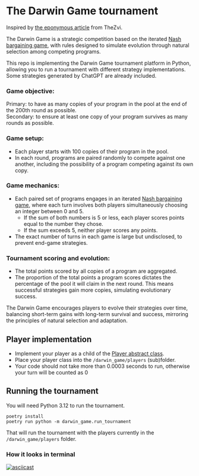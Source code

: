 # The Darwin Game tournament
Inspired by [the eponymous article](https://thezvi.wordpress.com/2017/11/15/the-darwin-game/) from TheZvi.

The Darwin Game is a strategic competition based on the iterated [Nash bargaining game](https://en.wikipedia.org/wiki/Cooperative_bargaining#Nash_bargaining_game), with rules designed to simulate evolution through natural selection among competing programs.

This repo is implementing the Darwin Game tournament platform in Python, allowing you to run a tournament with different strategy implementations. Some strategies generated by ChatGPT are already included.

### Game objective:
Primary: to have as many copies of your program in the pool at the end of the 200th round as possible.  
Secondary: to ensure at least one copy of your program survives as many rounds as possible.

### Game setup:
- Each player starts with 100 copies of their program in the pool.
- In each round, programs are paired randomly to compete against one another, including the possibility of a program competing against its own copy.

### Game mechanics:
- Each paired set of programs engages in an iterated [Nash bargaining game](https://en.wikipedia.org/wiki/Cooperative_bargaining#Nash_bargaining_game), where each turn involves both players simultaneously choosing an integer between 0 and 5.
  - If the sum of both numbers is 5 or less, each player scores points equal to the number they chose.
  - If the sum exceeds 5, neither player scores any points.
- The exact number of turns in each game is large but undisclosed, to prevent end-game strategies.

### Tournament scoring and evolution:
- The total points scored by all copies of a program are aggregated.
- The proportion of the total points a program scores dictates the percentage of the pool it will claim in the next round. This means successful strategies gain more copies, simulating evolutionary success.

The Darwin Game encourages players to evolve their strategies over time, balancing short-term gains with long-term survival and success, mirroring the principles of natural selection and adaptation.

## Player implementation
- Implement your player as a child of the [Player abstract class](./darwin_game/models/player.py).
- Place your player class into the `/darwin_game/players` (sub)folder.
- Your code should not take more than 0.0003 seconds to run, otherwise your turn will be counted as 0

## Running the tournament
You will need Python 3.12 to run the tournament.
```
poetry install
poetry run python -m darwin_game.run_tournament
```
That will run the tournament with the players currently in the `/darwin_game/players` folder.

### How it looks in terminal
[![asciicast](https://asciinema.org/a/FpP3ZgAkRs6oAiH1YBvcXZhf8.svg)](https://asciinema.org/a/FpP3ZgAkRs6oAiH1YBvcXZhf8)